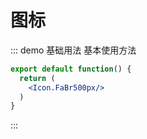 # 图标

::: demo 基础用法
基本使用方法

```jsx
export default function() {
  return (
    <Icon.FaBr500px/>
  )
}
```

:::
